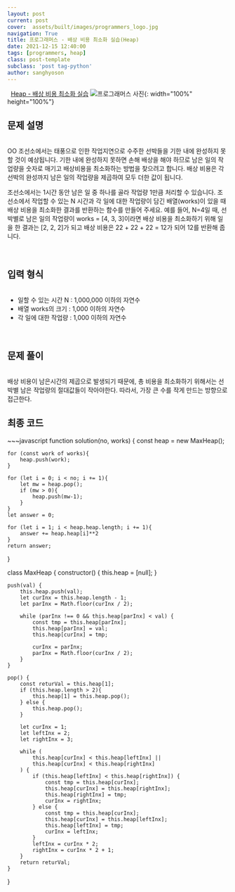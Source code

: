 ```yaml
---
layout: post
current: post
cover:  assets/built/images/programmers_logo.jpg
navigation: True
title: 프로그래머스 - 배상 비용 최소화 실습(Heap)
date: 2021-12-15 12:40:00
tags: [programmers, heap]
class: post-template
subclass: 'post tag-python'
author: sanghyoson
---
```

<i class="fa fa-search">&nbsp;</i> 
<a href='https://programmers.co.kr/learn/courses/13213/lessons/91086'> Heap - 배상 비용 최소화 실습</a>
![프로그래머스 사진](../assets/built/images/programmers_logo.jpg){: width="100%" height="100%"}

<h2>문제 설명</h2>
<br/>
OO 조선소에서는 태풍으로 인한 작업지연으로 수주한 선박들을 기한 내에 완성하지 못할 것이 예상됩니다. 기한 내에 완성하지 못하면 손해 배상을 해야 하므로 남은 일의 작업량을 숫자로 매기고 배상비용을 최소화하는 방법을 찾으려고 합니다.
배상 비용은 각 선박의 완성까지 남은 일의 작업량을 제곱하여 모두 더한 값이 됩니다.

조선소에서는 1시간 동안 남은 일 중 하나를 골라 작업량 1만큼 처리할 수 있습니다. 조선소에서 작업할 수 있는 N 시간과 각 일에 대한 작업량이 담긴 배열(works)이 있을 때 배상 비용을 최소화한 결과를 반환하는 함수를 만들어 주세요. 예를 들어, N=4일 때, 선박별로 남은 일의 작업량이 works = [4, 3, 3]이라면 배상 비용을 최소화하기 위해 일을 한 결과는 [2, 2, 2]가 되고 배상 비용은 22 + 22 + 22 = 12가 되어 12를 반환해 줍니다.

<br/>

<h2>입력 형식</h2>
<ul class = 'data-contents'>
<br/>
<li>일할 수 있는 시간 N : 1,000,000 이하의 자연수</li>
<li>배열 works의 크기 : 1,000 이하의 자연수</li>
<li>각 일에 대한 작업량 : 1,000 이하의 자연수</li>
</ul>
<br/>

<!-- <h2>출력 형식</h2>
<ul class = 'data-contents'>
<br/>
<li>solution 함수에서는 로그 데이터 lines 배열에 대해 초당 최대 처리량을 리턴한다.</li>
</ul>
<br/> -->

<h2>문제 풀이</h2>
<br/>
배상 비용이 남은시간의 제곱으로 발생되기 때문에, 총 비용을 최소화하기 위해서는 선박별 남은 작업량의 절대값들이 작아야한다. 따라서, 가장 큰 수를 작게 만드는 방향으로 접근한다.
<!-- <ol class = 'data-contents'>
    <li>1. 가장 큰 수를 제거</li>
    <li>2. 시간 포인트(시작, 종료시간)에서 오버랩되는 데이터의 수 카운트하기</li>
</ol>
<br/> -->

<!-- <h4>풀이과정 - 문자열로부터 시작, 종료 시간 파싱하기</h4>
<br/>
문자열로부터 원하는 숫자를 뽑아내는 파싱 과정 통해서 각 로그 데이터의 시작, 종료 시간을 구하는 것은 간단하다. 종료 시간에서 데이터 처리 시간을 빼면 시작 시간을 구할 수 있다. 다만, 해당 문제에서의 **핵심은 기본 환산단위를 ms로 변경**하는 과정인 것 같다.
문제 자체를 해결함에 있어서는 ms로의 환산이 크게 중요하지 않지만, 소수점으로 인해서 연산 중 오차가 발생하는 것을 확인하였다. (소수점 연산 속도 차이도 있을 것 같다.)  -->

<!-- <h4>풀이과정 2 - 시간 포인트(시작, 종료시간)에서 오버랩되는 데이터의 수 카운트하기</h4>
<br/>
초기 접근 방법은 1초간의 윈도우를 슬라이딩하며 각 윈도우에서 오버랩되는 데이터 수를 카운트하는 방법이었다. 해당 방법으로 원하는 결과를 얻을 수는 있지만, 효율성 측면에서 매우 떨어진다. 해당 **문제의 기본 시간 단위는 ms**이므로, 1초 동안 슬라이딩을 진행하여도 최소 1000번의 알고리즘이 진행되게 되고, 오버랩되는 카운터를 고려한다면 알고리즘 진행 시간은 더욱 늘어난다. 제안한 알고리즘의 **요청량이 변화하는 시점은 로그의 시작점, 종료점** 뿐이라는 점을 이용한다. 요청량이 변화는 전체 로그에서 시작, 종료점에서만 발생하므로, 해당 지점에서의 최대 요청량을 구하면, 전체 로그의 최대 요청량을 구할 수 있다. 따라서, 전체 시간을 슬라이딩 시키지 않고, 로그 시작, 종료점에서만 진행하여 구하였다.
<br/> -->


<h2>최종 코드</h2>
~~~javascript
function solution(no, works) {
    const heap = new MaxHeap();

    for (const work of works){
        heap.push(work);
    }
    
    for (let i = 0; i < no; i += 1){
        let mw = heap.pop();
        if (mw > 0){
            heap.push(mw-1);
        }
    }
    let answer = 0;
    
    for (let i = 1; i < heap.heap.length; i += 1){
        answer += heap.heap[i]**2
    }
    return answer;
}

class MaxHeap {
    constructor() {
        this.heap = [null];
    }
    
    push(val) {
        this.heap.push(val);
        let curInx = this.heap.length - 1;
        let parInx = Math.floor(curInx / 2);
        
        while (parInx !== 0 && this.heap[parInx] < val) {
            const tmp = this.heap[parInx];
            this.heap[parInx] = val;
            this.heap[curInx] = tmp;
            
            curInx = parInx;
            parInx = Math.floor(curInx / 2);
        }
    }
    
    pop() {
        const returVal = this.heap[1];
        if (this.heap.length > 2){
            this.heap[1] = this.heap.pop();
        } else {
            this.heap.pop();
        }
        
        let curInx = 1;
        let leftInx = 2;
        let rightInx = 3;
        
        while (
            this.heap[curInx] < this.heap[leftInx] ||
            this.heap[curInx] < this.heap[rightInx]
        ) {
            if (this.heap[leftInx] < this.heap[rightInx]) {
                const tmp = this.heap[curInx];
                this.heap[curInx] = this.heap[rightInx];
                this.heap[rightInx] = tmp;
                curInx = rightInx;
            } else {
                const tmp = this.heap[curInx];
                this.heap[curInx] = this.heap[leftInx];
                this.heap[leftInx] = tmp;
                curInx = leftInx;
            }
            leftInx = curInx * 2;
            rightInx = curInx * 2 + 1;
        }
        return returVal;
    }
}
~~~
